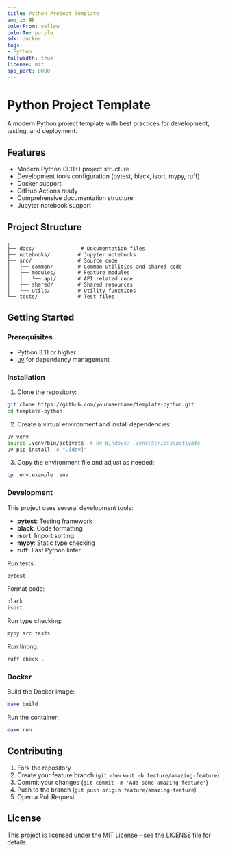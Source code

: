 ```yaml
---
title: Python Project Template
emoji: 🟧
colorFrom: yellow
colorTo: purple
sdk: docker
tags:
- Python
fullwidth: true
license: mit
app_port: 8080
---
```


# Python Project Template

A modern Python project template with best practices for development, testing, and deployment.

## Features

- Modern Python (3.11+) project structure
- Development tools configuration (pytest, black, isort, mypy, ruff)
- Docker support
- GitHub Actions ready
- Comprehensive documentation structure
- Jupyter notebook support

## Project Structure

```
.
├── docs/               # Documentation files
├── notebooks/         # Jupyter notebooks
├── src/               # Source code
│   ├── common/        # Common utilities and shared code
│   ├── modules/       # Feature modules
│   │   └── api/       # API related code
│   ├── shared/        # Shared resources
│   └── utils/         # Utility functions
└── tests/             # Test files
```

## Getting Started

### Prerequisites

- Python 3.11 or higher
- [uv](https://github.com/astral-sh/uv) for dependency management

### Installation

1. Clone the repository:
```bash
git clone https://github.com/yourusername/template-python.git
cd template-python
```

2. Create a virtual environment and install dependencies:
```bash
uv venv
source .venv/bin/activate  # On Windows: .venv\Scripts\activate
uv pip install -e ".[dev]"
```

3. Copy the environment file and adjust as needed:
```bash
cp .env.example .env
```

### Development

This project uses several development tools:

- **pytest**: Testing framework
- **black**: Code formatting
- **isort**: Import sorting
- **mypy**: Static type checking
- **ruff**: Fast Python linter

Run tests:
```bash
pytest
```

Format code:
```bash
black .
isort .
```

Run type checking:
```bash
mypy src tests
```

Run linting:
```bash
ruff check .
```

### Docker

Build the Docker image:
```bash
make build
```

Run the container:
```bash
make run
```

## Contributing

1. Fork the repository
2. Create your feature branch (`git checkout -b feature/amazing-feature`)
3. Commit your changes (`git commit -m 'Add some amazing feature'`)
4. Push to the branch (`git push origin feature/amazing-feature`)
5. Open a Pull Request

## License

This project is licensed under the MIT License - see the LICENSE file for details.